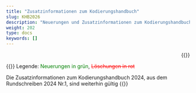 ```yaml
---
title: "Zusatzinformationen zum Kodierungshandbuch"
slug: KHB2026
description: "Neuerungen und Zusatzinformationen zum Kodierungshandbuch"
weight: 202
type: docs
keywords: []
---
```

<p style="text-align: right;">{{<printButton>}}

    
  
  
{{<markdown>}}
Legende: <font color="green">Neuerungen in grün</font>, <font color="red">~~Löschungen in rot~~</font>
  
Die Zusatzinformationen zum Kodierungshandbuch 2024, aus dem Rundschreiben 2024 Nr.1, sind weiterhin gültig
{{</markdown>}}
